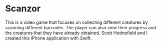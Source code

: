 # Scanzor

This is a video game that focuses on collecting different creatures by scanning different barcodes. The player can also view their progress and the creatures that they have already obtained. Scott Hodnefield and I created this iPhone application with Swift. 
